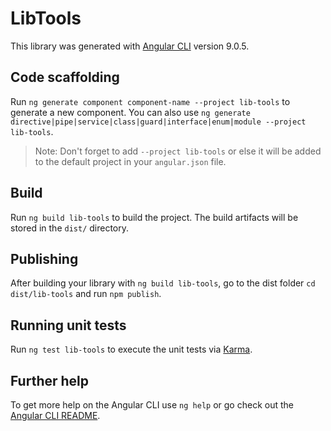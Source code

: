 # LibTools

This library was generated with [Angular CLI](https://github.com/angular/angular-cli) version 9.0.5.

## Code scaffolding

Run `ng generate component component-name --project lib-tools` to generate a new component. You can also use `ng generate directive|pipe|service|class|guard|interface|enum|module --project lib-tools`.
> Note: Don't forget to add `--project lib-tools` or else it will be added to the default project in your `angular.json` file. 

## Build

Run `ng build lib-tools` to build the project. The build artifacts will be stored in the `dist/` directory.

## Publishing

After building your library with `ng build lib-tools`, go to the dist folder `cd dist/lib-tools` and run `npm publish`.

## Running unit tests

Run `ng test lib-tools` to execute the unit tests via [Karma](https://karma-runner.github.io).

## Further help

To get more help on the Angular CLI use `ng help` or go check out the [Angular CLI README](https://github.com/angular/angular-cli/blob/master/README.md).
